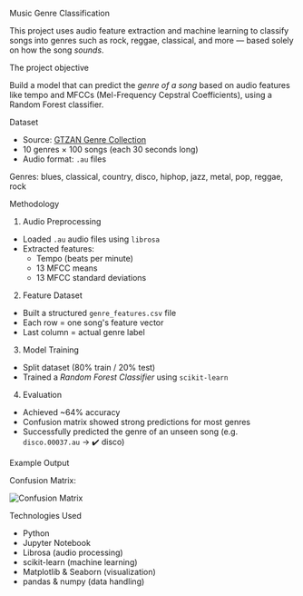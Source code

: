 Music Genre Classification

This project uses audio feature extraction and machine learning to classify songs into genres such as rock, reggae, classical, and more — based solely on how the song *sounds*.

The project objective

Build a model that can predict the *genre of a song* based on audio features like tempo and MFCCs (Mel-Frequency Cepstral Coefficients), using a Random Forest classifier.

Dataset

- Source: [GTZAN Genre Collection](https://www.kaggle.com/datasets/carlthome/gtzan-genre-collection)
- 10 genres × 100 songs (each 30 seconds long)
- Audio format: `.au` files

Genres:
blues, classical, country, disco, hiphop, jazz, metal, pop, reggae, rock

 Methodology

1. Audio Preprocessing

- Loaded `.au` audio files using `librosa`
- Extracted features:
  - Tempo (beats per minute)
  - 13 MFCC means
  - 13 MFCC standard deviations

2. Feature Dataset

- Built a structured `genre_features.csv` file
- Each row = one song's feature vector
- Last column = actual genre label

3. Model Training

- Split dataset (80% train / 20% test)
- Trained a *Random Forest Classifier* using `scikit-learn`

4. Evaluation

- Achieved ~64% accuracy 
- Confusion matrix showed strong predictions for most genres
- Successfully predicted the genre of an unseen song (e.g. `disco.00037.au` → ✔️ disco)


Example Output

Confusion Matrix:

![Confusion Matrix](confusion_matrix.png)

Technologies Used

- Python
- Jupyter Notebook
- Librosa (audio processing)
- scikit-learn (machine learning)
- Matplotlib & Seaborn (visualization)
- pandas & numpy (data handling)
